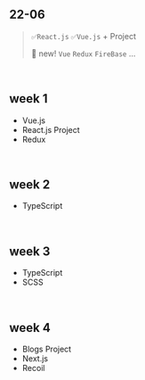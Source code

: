 ## 22-06
>  
> `✅React.js` `✅Vue.js` + Project
> 
> 🔅 new! `Vue` `Redux` `FireBase`  ... 



<br/>

## week 1
- Vue.js
- React.js Project
- Redux

<br/>

## week 2
- TypeScript


<br/>

## week 3
- TypeScript
- SCSS

<br/>

## week 4
- Blogs Project
- Next.js
- Recoil
